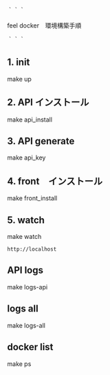 ｀｀｀

feel docker　環境構築手順

｀｀｀

## 1. init
make up

## 2. API インストール
make api_install

## 3. API generate
make api_key

## 4. front　インストール
make front_install

## 5. watch
make watch


``` アクセス
http://localhost
```

## API logs
make logs-api

## logs all
make logs-all

## docker list
make ps
